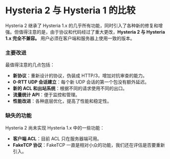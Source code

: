 # Hysteria 2 与 Hysteria 1 的比较

Hysteria 2 继承了 Hysteria 1.x 的几乎所有功能，同时引入了各种新的修复和增强。但值得注意的是，由于协议和代码经过了重大更改，**Hysteria 2 与 Hysteria 1.x 完全不兼容。** 用户必须在客户端和服务器上使用一致的版本。

### 主要改进

最值得注意的几点包括：

- **新协议**：重新设计的协议，伪装成 HTTP/3，增加对抗审查的能力。
- **0-RTT UDP 会话建立**：每个新 UDP 会话的第一个包没有额外延迟。
- **新的 ACL 和出站系统**：根据不同的请求使用不同的出口。
- **流量统计 API**：便于监控和管理。
- **性能改进**：各种底层优化，提高了性能和稳定性。

### 缺失的功能

Hysteria 2 尚未实现 Hysteria 1.x 中的一些功能：

- **客户端 ACL**：目前 ACL 只在服务器端可用。
- **FakeTCP 协议**：FakeTCP 一直是相对小众的功能，我们还在评估是否要重新引入。
